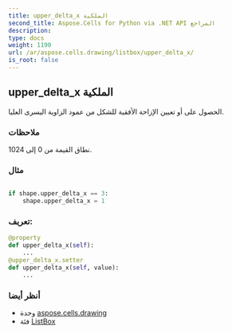 ```yaml
---
title: upper_delta_x الملكية
second_title: Aspose.Cells for Python via .NET API المراجع
description:
type: docs
weight: 1190
url: /ar/aspose.cells.drawing/listbox/upper_delta_x/
is_root: false
---
```

##  upper_delta_x الملكية

الحصول على أو تعيين الإزاحة الأفقية للشكل من عمود الزاوية اليسرى العليا.

###  ملاحظات

نطاق القيمة من 0 إلى 1024.

###  مثال

```python

if shape.upper_delta_x == 3:
    shape.upper_delta_x = 1

```
###  تعريف:
```python
@property
def upper_delta_x(self):
    ...
@upper_delta_x.setter
def upper_delta_x(self, value):
    ...
```

###  أنظر أيضا
* وحدة [aspose.cells.drawing](../../)
* فئة [ListBox](/cells/python-net/ar/aspose.cells.drawing/listbox)
